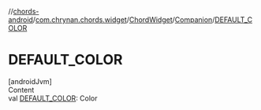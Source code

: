 //[chords-android](../../../../index.md)/[com.chrynan.chords.widget](../../index.md)/[ChordWidget](../index.md)/[Companion](index.md)/[DEFAULT_COLOR](-d-e-f-a-u-l-t_-c-o-l-o-r.md)



# DEFAULT_COLOR  
[androidJvm]  
Content  
val [DEFAULT_COLOR](-d-e-f-a-u-l-t_-c-o-l-o-r.md): Color  



